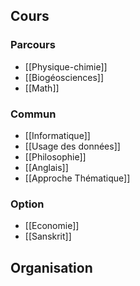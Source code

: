 
## Cours
### Parcours

 - [[Physique-chimie]]
 - [[Biogéosciences]]
 - [[Math]]

### Commun

 - [[Informatique]]
 - [[Usage des données]]
 - [[Philosophie]]
 - [[Anglais]]
 - [[Approche Thématique]]

### Option
 - [[Economie]]
 - [[Sanskrit]]

## Organisation


